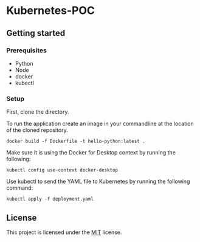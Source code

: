 # Kubernetes-POC

## Getting started

### Prerequisites

- Python
- Node
- docker
- kubectl

### Setup

First, clone the directory.

To run the application create an image in your commandline at the location of the cloned repository.

```commandline
docker build -f Dockerfile -t hello-python:latest .
```

Make sure it is using the Docker for Desktop context by running the following:

```commandline
kubectl config use-context docker-desktop
```

Use kubectl to send the YAML file to Kubernetes by running the following command:

```commandline
kubectl apply -f deployment.yaml
```

## License

This project is licensed under the [MIT](https://opensource.org/licenses/MIT) license.
